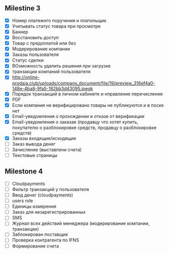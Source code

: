## Milestine 3

* [x] Номер платежнго поручения и платильщик
* [x] Учитывать статус товара при просмотре
* [x] Баннер
* [x] Восстановить доступ
* [x] Товар с предоплатой или без
* [x] Модерирование компании
* [x] Заказы пользователя
* [x] Статус сделки
* [x] ВОзможность удалить решения при загрузке
* [x] транзакции компаний пользователя
* [x] http://online-prodaja.club/uploads/company_document/file/19/preview_316ef4a0-148e-4ba8-9fa5-182bb3d43095.jpegk
* [x] Порядок транзакций в личном кабинете и нправление перечисления
* [x] PDF
* [x] Если компания не верифицировано товары не публикуются и в поске нет
* [x] Email-уведомления о прохождении и отказе от верификации
* [x] Email-уведомления о заказае (продавцу что хотят купить, покупателю о разблокировке средств, продавцу о разблокировке средств)
* [x] Заказы входящие/исходящие
* [ ] Заказ вывода денег
* [ ] Зачисление (выставлени счета)
* [ ] Текстовые страницы

## Milestone 4

* [ ] Cloudpayments
* [ ] Фильтр транзакций у пользователя
* [ ] Ввод денег (cloudpayments)
* [ ] users role
* [ ] Единицы измерения
* [ ] Заказ для незарегистрированных
* [ ] SMS 
* [ ] Журнал всех действий менеджера (модерирование компании, транзакции)
* [ ] Заблокирован поставщик
* [ ] Проверка контрагента по IFNS
* [ ] Формирование счета
